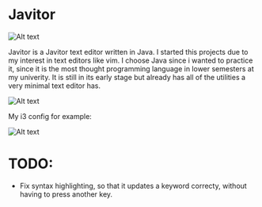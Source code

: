 # Javitor


![Alt text](https://github.com/w8ste/books/blob/main/2023-04-12-221444_1920x1080_scrot.png)

Javitor is a Javitor text editor written in Java. I started this projects due to my interest in text editors like vim.
I choose Java since i wanted to practice it, since it is the most thought programming language in lower semesters 
at my univerity. It is still in its early stage but already has all of the utilities a very minimal text editor 
has.

![Alt text](https://github.com/w8ste/books/blob/main/2023-04-12-222443_1920x1080_scrot.png)


My i3 config for example:

![Alt text](https://github.com/w8ste/books/blob/main/2023-04-12-223514_1920x1080_scrot.png)


# TODO:
- Fix syntax highlighting, so that it updates a keyword correcty, without having to press another key.
